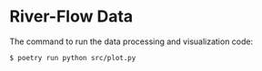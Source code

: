 # River-Flow Data

The command to run the data processing and visualization code:
```
$ poetry run python src/plot.py
```